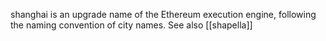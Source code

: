 shanghai is an upgrade name of the Ethereum execution engine, following the naming convention of city names.
See also [[shapella]]